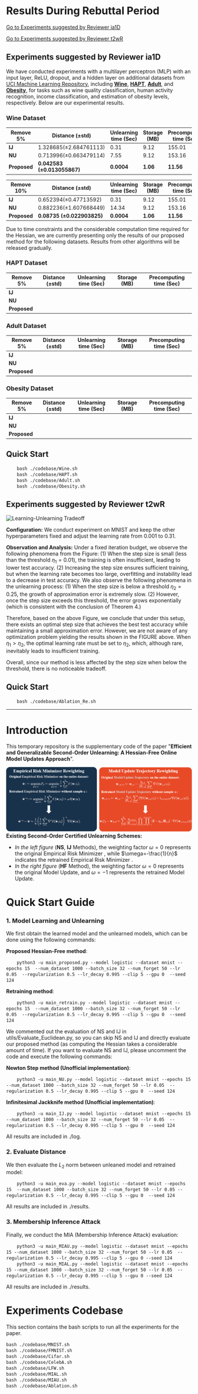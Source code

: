 # Results During Rebuttal Period
[Go to Experiments suggested by Reviewer ia1D](#reviewer-ia1d)

[Go to Experiments suggested by Reviewer t2wR](#reviewer-t2wR)

<a id="reviewer-ia1d"></a>
## Experiments suggested by  Reviewer ia1D

We have conducted experiments with a multilayer perceptron (MLP) with an input layer, ReLU, dropout, and a hidden layer on additional datasets from [UCI Machine Learning Repository](https://archive.ics.uci.edu/), including **[Wine](https://archive.ics.uci.edu/dataset/186/wine+quality)**, **[HAPT](https://archive.ics.uci.edu/dataset/240/human+activity+recognition+using+smartphones)**, **[Adult](https://archive.ics.uci.edu/dataset/2/adult)**,  and **[Obesity](https://archive.ics.uci.edu/dataset/544/estimation+of+obesity+levels+based+on+eating+habits+and+physical+condition)**, for tasks such as wine quality classification, human activity recognition, income classification, and estimation of obesity levels, respectively.
Below are our experimental results.

### Wine Dataset

| Remove 5%    | Distance (±std)             | Unlearning time  (Sec) | Storage  (MB) | Precomputing time (Sec) |
| ------------ | --------------------------- | ---------------------- | ------------- | ----------------------- |
| **IJ**       | 1.328685(±2.684761113)      | 0.31                   | 9.12          | 155.01                  |
| **NU**       | 0.713996(±0.663479114)      | 7.55                   | 9.12          | 153.16                  |
| **Proposed** | **0.042583 (±0.013055867)** | **0.0004**             | **1.06**      | **11.56**               |

| Remove 10%   | Distance (±std)            | Unlearning time (Sec) | Storage (MB) | Precomputing time (Sec) |
| ----------------------- | -------------------------- | --------------------- | ------------ | ----------------------- |
| **IJ**                  | 0.652394(±0.47713592)      | 0.31                  | 9.12         | 155.01                  |
| **NU**                  | 0.882236(±1.607668449)     | 14.34                 | 9.12         | 153.16                  |
| **Proposed**            | **0.08735 (±0.022903825)** | **0.0004**            | **1.06**     | **11.56**               |

Due to time constraints and the considerable computation time required for the Hessian, we are currently presenting only the results of our proposed method for the following datasets. Results from other algorithms will be released gradually.

### HAPT Dataset

| Remove 5%    | Distance (±std) | Unlearning time  (Sec) | Storage  (MB) | Precomputing time (Sec) |
| ------------ | --------------- | ---------------------- | ------------- | ----------------------- |
| **IJ**       |                 |                        |               |                         |
| **NU**       |                 |                        |               |                         |
| **Proposed** |                 |                        |               |                         |

### Adult Dataset

| Remove 5%    | Distance (±std) | Unlearning time  (Sec) | Storage  (MB) | Precomputing time (Sec) |
| ------------ | --------------- | ---------------------- | ------------- | ----------------------- |
| **IJ**       |                 |                        |               |                         |
| **NU**       |                 |                        |               |                         |
| **Proposed** |                 |                        |               |                         |

### Obesity Dataset

| Remove 5%    | Distance (±std) | Unlearning time  (Sec) | Storage  (MB) | Precomputing time (Sec) |
| ------------ | --------------- | ---------------------- | ------------- | ----------------------- |
| **IJ**       |                 |                        |               |                         |
| **NU**       |                 |                        |               |                         |
| **Proposed** |                 |                        |               |                         |


##  Quick Start

        bash ./codebase/Wine.sh
        bash ./codebase/HAPT.sh
        bash ./codebase/Adult.sh
        bash ./codebase/Obesity.sh
        

<a id="reviewer-t2wR"></a>
## Experiments suggested by  Reviewer t2wR

![Learning-Unlearning Tradeoff]((un)learn_Tradeoff.svg "Analysis between smaller approximation error and insufficient  model training caused by step size")

**Configuration:** We conduct experiment on MNIST and keep the other hyperparameters fixed and adjust the learning rate from 0.001 to 0.31.

**Observation and Analysis:** Under a fixed iteration budget, we observe the following phenomena from the Figure: (1) When the step size is small (less than the threshold $\eta_1 = 0.01$), the training is often insufficient, leading to lower test accuracy. (2) Increasing the step size ensures sufficient training, but when the learning rate becomes too large, overfitting and instability lead to a decrease in test accuracy. We also observe the following phenomena in the unlearning process: (1) When the step size is below a threshold $\eta_2 = 0.25$, the growth of approximation error is extremely slow. (2) However, once the step size exceeds this threshold, the error grows exponentially (which is consistent with the conclusion of Theorem 4.)

Therefore, based on the above Figure, we conclude that under this setup, there exists an optimal step size that achieves the best test accuracy while maintaining a small approximation error. However, we are not aware of any optimization problem yielding the results shown in the FIGURE above. When $\eta_1 > \eta_2$, the optimal learning rate must be set to $\eta_2$, which, although rare, inevitably leads to insufficient training.

Overall, since our method is less affected by the step size when below the threshold, there is no noticeable tradeoff.



##  Quick Start

        bash ./codebase/Ablation_Re.sh

------



# Introduction

This temporary repository is the supplementary code of the paper "**Efficient and Generalizable Second-Order Unlearning: A Hessian-Free Online Model Updates Approach**".

![comparison](comparison.png "Exisiting Second-Order Certified Unlearning Schemes")
**Existing Second-Order Certified Unlearning Schemes:** <br>
- *In the left figure* (**NS**, **IJ** Methods), the weighting factor $\omega=0$ represents the original Empirical Risk Minimizer , while $\omega=-\frac{1}{n}$ indicates the retrained Empirical Risk Minimizer . <br>
- *In the right figure* (**HF** Method), the weighting factor $\omega=0$ represents the original Model Update, and $\omega=-1$ represents the retrained Model Update.

# Quick Start Guide
### 1. Model Learning and Unlearning
We first obtain the learned model and the unlearned models, which can be done using the following commands:

**Proposed Hessian-Free method**:

        python3 -u main_proposed.py --model logistic --dataset mnist --epochs 15  --num_dataset 1000 --batch_size 32 --num_forget 50 --lr 0.05  --regularization 0.5 --lr_decay 0.995 --clip 5 --gpu 0  --seed 124
        
**Retraining method**:

        python3 -u main_retrain.py --model logistic --dataset mnist --epochs 15  --num_dataset 1000 --batch_size 32 --num_forget 50 --lr 0.05  --regularization 0.5 --lr_decay 0.995 --clip 5 --gpu 0  --seed 124

We commented out the evaluation of NS and IJ in utils/Evaluate_Euclidean.py, so you can skip NS and IJ and directly evaluate our proposed method (as computing the Hessian takes a considerable amount of time). If you want to evaluate NS and IJ, please uncomment the code and execute the following commands:

**Newton Step method (Unofficial implementation)**:

        python3 -u main_NU.py --model logistic --dataset mnist --epochs 15  --num_dataset 1000 --batch_size 32 --num_forget 50 --lr 0.05  --regularization 0.5 --lr_decay 0.995 --clip 5 --gpu 0  --seed 124

**Infinitesimal Jackknife method (Unofficial implementation)**:

        python3 -u main_IJ.py --model logistic --dataset mnist --epochs 15  --num_dataset 1000 --batch_size 32 --num_forget 50 --lr 0.05  --regularization 0.5 --lr_decay 0.995 --clip 5 --gpu 0  --seed 124

All results are included in ./log.

### 2. Evaluate Distance
We then evaluate the $L_2$ norm between unleaned model and retrained model:

        python3 -u main_eva.py --model logistic --dataset mnist --epochs 15  --num_dataset 1000 --batch_size 32 --num_forget 50 --lr 0.05 --regularization 0.5 --lr_decay 0.995 --clip 5 --gpu 0  --seed 124

All results are included in ./results.


### 3. Membership Inference Attack
Finally, we conduct the MIA (Membership Inference Attack) evaluation:

        python3 -u main_MIAU.py --model logistic --dataset mnist --epochs 15 --num_dataset 1000 --batch_size 32 --num_forget 50 --lr 0.05  --regularization 0.5 --lr_decay 0.995 --clip 5 --gpu 0 --seed 124
        python3 -u main_MIAL.py --model logistic --dataset mnist --epochs 15 --num_dataset 1000 --batch_size 32 --num_forget 50 --lr 0.05  --regularization 0.5 --lr_decay 0.995 --clip 5 --gpu 0 --seed 124

All results are included in ./results.

# Experiments Codebase
This section contains the bash scripts to run all the experiments for the paper.

    bash ./codebase/MNIST.sh
    bash ./codebase/FMNIST.sh
    bash ./codebase/Cifar.sh
    bash ./codebase/CelebA.sh
    bash ./codebase/LFW.sh
    bash ./codebase/MIAL.sh
    bash ./codebase/MIAU.sh
    bash ./codebase/Ablation.sh
